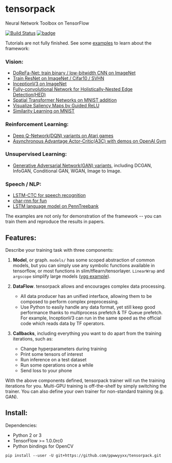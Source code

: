 # tensorpack
Neural Network Toolbox on TensorFlow

[![Build Status](https://travis-ci.org/ppwwyyxx/tensorpack.svg?branch=master)](https://travis-ci.org/ppwwyyxx/tensorpack)
[![badge](https://readthedocs.org/projects/pip/badge/?version=latest)](http://tensorpack.readthedocs.io/en/latest/index.html)

Tutorials are not fully finished. See some [examples](examples) to learn about the framework:

### Vision:
+ [DoReFa-Net: train binary / low-bitwidth CNN on ImageNet](examples/DoReFa-Net)
+ [Train ResNet on ImageNet / Cifar10 / SVHN](examples/ResNet)
+ [InceptionV3 on ImageNet](examples/Inception/inceptionv3.py)
+ [Fully-convolutional Network for Holistically-Nested Edge Detection(HED)](examples/HED)
+ [Spatial Transformer Networks on MNIST addition](examples/SpatialTransformer)
+ [Visualize Saliency Maps by Guided ReLU](examples/Saliency)
+ [Similarity Learning on MNIST](examples/SimilarityLearning)

### Reinforcement Learning:
+ [Deep Q-Network(DQN) variants on Atari games](examples/DeepQNetwork)
+ [Asynchronous Advantage Actor-Critic(A3C) with demos on OpenAI Gym](examples/A3C-Gym)

### Unsupervised Learning:
+ [Generative Adversarial Network(GAN) variants](examples/GAN), including DCGAN, InfoGAN, Conditional GAN, WGAN, Image to Image.


### Speech / NLP:
+ [LSTM-CTC for speech recognition](examples/CTC-TIMIT)
+ [char-rnn for fun](examples/Char-RNN)
+ [LSTM language model on PennTreebank](examples/PennTreebank)

The examples are not only for demonstration of the framework -- you can train them and reproduce the results in papers.

## Features:

Describe your training task with three components:

1. __Model__, or graph. `models/` has some scoped abstraction of common models, but you can simply use
	 any symbolic functions available in tensorflow, or most functions in slim/tflearn/tensorlayer.
	`LinearWrap` and `argscope` simplify large models ([vgg example](https://github.com/ppwwyyxx/tensorpack/blob/master/examples/load-vgg16.py)).

2. __DataFlow__. tensorpack allows and encourages complex data processing.

	+ All data producer has an unified interface, allowing them to be composed to perform complex preprocessing.
	+ Use Python to easily handle any data format, yet still keep good performance thanks to multiprocess prefetch & TF Queue prefetch.
	For example, InceptionV3 can run in the same speed as the official code which reads data by TF operators.

3. __Callbacks__, including everything you want to do apart from the training iterations, such as:
	+ Change hyperparameters during training
	+ Print some tensors of interest
	+ Run inference on a test dataset
	+ Run some operations once a while
	+ Send loss to your phone

With the above components defined, tensorpack trainer will run the training iterations for you.
Multi-GPU training is off-the-shelf by simply switching the trainer.
You can also define your own trainer for non-standard training (e.g. GAN).

## Install:

Dependencies:

+ Python 2 or 3
+ TensorFlow >= 1.0.0rc0
+ Python bindings for OpenCV
```
pip install --user -U git+https://github.com/ppwwyyxx/tensorpack.git
```
